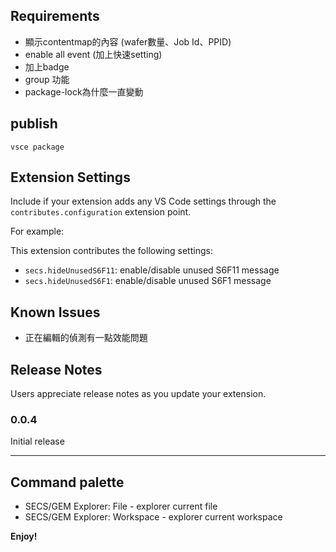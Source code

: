 ## Requirements

* 顯示contentmap的內容 (wafer數量、Job Id、PPID)
* enable all event (加上快速setting)
* 加上badge
* group 功能
* package-lock為什麼一直變動

## publish

`vsce package`

## Extension Settings

Include if your extension adds any VS Code settings through the `contributes.configuration` extension point.

For example:

This extension contributes the following settings:

* `secs.hideUnusedS6F11`: enable/disable unused S6F11 message
* `secs.hideUnusedS6F1`: enable/disable unused S6F1 message

## Known Issues

* 正在編輯的偵測有一點效能問題

## Release Notes

Users appreciate release notes as you update your extension.

### 0.0.4

Initial release

-----------------------------------------------------------------------------------------------------------

## Command palette 

* SECS/GEM Explorer: File - explorer current file
* SECS/GEM Explorer: Workspace - explorer current workspace

**Enjoy!**
